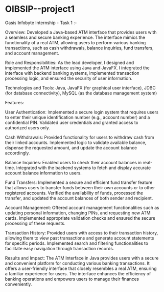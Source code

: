 # OIBSIP--project1
Oasis Infobyte Internship - Task 1 :-

Overview: Developed a Java-based ATM interface that provides users with a seamless and secure banking experience. The interface mimics the functionality of a real ATM, allowing users to perform various banking transactions, such as cash withdrawals, balance inquiries, fund transfers, and account management.

Role and Responsibilities: As the lead developer, I designed and implemented the ATM interface using Java and JavaFX. I integrated the interface with backend banking systems, implemented transaction processing logic, and ensured the security of user information.

Technologies and Tools: Java, JavaFX (for graphical user interface), JDBC (for database connectivity), MySQL (as the database management system)

Features:

User Authentication: Implemented a secure login system that requires users to enter their unique identification number (e.g., account number) and a confidential PIN. Validated user credentials and granted access to authorized users only.

Cash Withdrawals: Provided functionality for users to withdraw cash from their linked accounts. Implemented logic to validate available balance, dispense the requested amount, and update the account balance accordingly.

Balance Inquiries: Enabled users to check their account balances in real-time. Integrated with the backend systems to fetch and display accurate account balance information to users.

Fund Transfers: Implemented a secure and efficient fund transfer feature that allows users to transfer funds between their own accounts or to other registered accounts. Verified the availability of funds, processed the transfer, and updated the account balances of both sender and recipient.

Account Management: Offered account management functionalities such as updating personal information, changing PINs, and requesting new ATM cards. Implemented appropriate validation checks and ensured the secure processing of these requests.

Transaction History: Provided users with access to their transaction history, allowing them to view past transactions and generate account statements for specific periods. Implemented search and filtering functionalities to facilitate easy navigation through transaction records.

Results and Impact: The ATM Interface in Java provides users with a secure and convenient platform for conducting various banking transactions. It offers a user-friendly interface that closely resembles a real ATM, ensuring a familiar experience for users. The interface enhances the efficiency of banking operations and empowers users to manage their finances conveniently.
